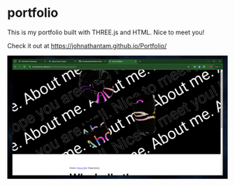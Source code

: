 # portfolio
This is my portfolio built with THREE.js and HTML. Nice to meet you!

Check it out at https://johnathantam.github.io/Portfolio/

![The GetColors Application](https://github.com/johnathantam/Portfolio/blob/main/previewImages/preview.png?raw=true)